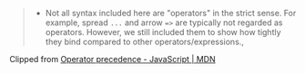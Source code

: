 > *   Not all syntax included here are "operators" in the strict sense. For example, spread `...` and arrow `=>` are typically not regarded as operators. However, we still included them to show how tightly they bind compared to other operators/expressions.,

Clipped from [Operator precedence - JavaScript | MDN](https://developer.mozilla.org/en-US/docs/Web/JavaScript/Reference/Operators/Operator_Precedence)